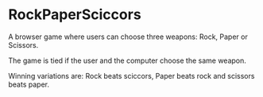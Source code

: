 # RockPaperSciccors
 A browser game where users can choose three weapons: Rock, Paper or Scissors.


The game is tied if the user and the computer choose the same weapon. 


Winning variations are: Rock beats sciccors, Paper beats rock and scissors beats paper.
